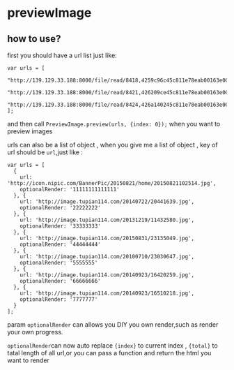# previewImage

## how to use?
first you should have a url list just like:
  
    var urls = [
      "http://139.129.33.188:8000/file/read/8418,4259c96c45c811e78eab00163e002820,common",
      "http://139.129.33.188:8000/file/read/8421,426209ce45c811e78eab00163e002820,common",
      "http://139.129.33.188:8000/file/read/8424,426a140245c811e78eab00163e002820,common"
    ];
      
and then call `PreviewImage.preview(urls, {index: 0});` when you want to preview images

urls can also be a list of object , when you give me a list of object , key of url should be `url`,just like :

    var urls = [
      {
        url: 'http://icon.nipic.com/BannerPic/20150821/home/20150821102514.jpg',
        optionalRender: '11111111111111'
      }, {
        url: 'http://image.tupian114.com/20140722/20441639.jpg',
        optionalRender: '22222222'
      }, {
        url: 'http://image.tupian114.com/20131219/11432580.jpg',
        optionalRender: '33333333'
      }, {
        url: 'http://image.tupian114.com/20150831/23135049.jpg',
        optionalRender: '44444444'
      }, {
        url: 'http://image.tupian114.com/20100710/23030647.jpg',
        optionalRender: '5555555'
      }, {
        url: 'http://image.tupian114.com/20140923/16420259.jpg',
        optionalRender: '66666666'
      }, {
        url: 'http://image.tupian114.com/20140923/16510218.jpg',
        optionalRender: '7777777'
      }
    ];
      
param `optionalRender` can allows you DIY you own render,such as render your own progress.

`optionalRender`can now auto replace `{index}` to current index , `{total}` to tatal length of all url,or you can pass a function and return the html you want to render
   
    

    
